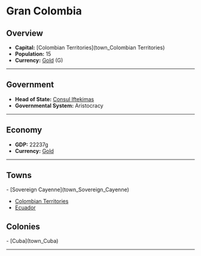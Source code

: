 # <!--NAME-->Gran Colombia<!--NAME-->

## Overview

- **Capital:** <!--CAPITAL_LINK-->[Colombian Territories](town_Colombian Territories)<!--CAPITAL_LINK-->
- **Population:** <!--POPULATION-->15<!--POPULATION-->
- **Currency:** <!--CURRENCY_LINK-->[Gold](currency_Gold)<!--CURRENCY_LINK--> (<!--CURRENCY_ABV-->G<!--CURRENCY_ABV-->)

---

## Government

- **Head of State:** <!--LEADER_TITLE_LINK-->[Consul Iftekimas](user_Iftekimas)<!--LEADER_TITLE_LINK-->
- **Governmental System:** <!--GOVERNMENT-->Aristocracy<!--GOVERNMENT-->

---

## Economy

- **GDP:** <!--GDP-->22237g<!--GDP-->
- **Currency:** <!--CURRENCY_LINK-->[Gold](currency_Gold)<!--CURRENCY_LINK-->

---

## Towns

<!--TOWNS-->- [Sovereign Cayenne](town_Sovereign_Cayenne)
- [Colombian Territories](town_Colombian_Territories)
- [Ecuador](town_Ecuador)<!--TOWNS-->

## Colonies

<!--COLONIES-->- [Cuba](town_Cuba)<!--COLONIES-->

---